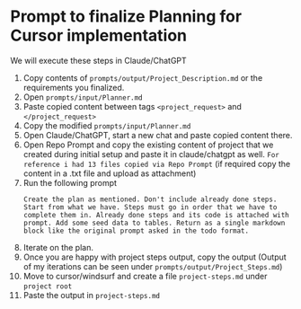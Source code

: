 # Prompt to finalize Planning for Cursor implementation 

We will execute these steps in Claude/ChatGPT

1. Copy contents of `prompts/output/Project_Description.md` or the requirements you finalized.
2. Open `prompts/input/Planner.md`
3. Paste copied content between tags `<project_request>` and `</project_request>`
4. Copy the modified `prompts/input/Planner.md` 
5. Open Claude/ChatGPT, start a new chat and paste copied content there.
6. Open Repo Prompt and copy the existing content of project that we created during initial setup and paste it in claude/chatgpt as well. `For reference i had 13 files copied via Repo Prompt` (if required copy the content in a .txt file and upload as attachment)
7. Run the following prompt
    ```
    Create the plan as mentioned. Don't include already done steps. Start from what we have. Steps must go in order that we have to complete them in. Already done steps and its code is attached with prompt. Add some seed data to tables. Return as a single markdown block like the original prompt asked in the todo format.
    ```
8. Iterate on the plan.
9. Once you are happy with project steps output, copy the output (Output of my iterations can be seen under `prompts/output/Project_Steps.md`)
10. Move to cursor/windsurf and create a file `project-steps.md` under `project root`
11. Paste the output in `project-steps.md`


